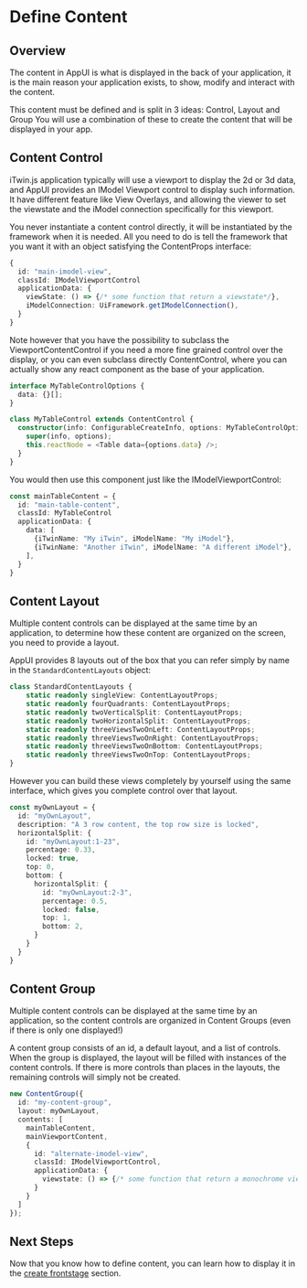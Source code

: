 # Define Content

## Overview

The content in AppUI is what is displayed in the back of your application, it is the main reason your application exists, to show, modify and interact with the content.

This content must be defined and is split in 3 ideas: Control, Layout and Group
You will use a combination of these to create the content that will be displayed in your app.

## Content Control

iTwin.js application typically will use a viewport to display the 2d or 3d data, and AppUI provides an IModel Viewport control to display such information. It have different feature like View Overlays, and allowing the viewer to set the viewstate and the iModel connection specifically for this viewport.

You never instantiate a content control directly, it will be instantiated by the framework when it is needed. All you need to do is tell the framework that you want it with an object satisfying the ContentProps interface:

```ts
{
  id: "main-imodel-view",
  classId: IModelViewportControl
  applicationData: {
    viewState: () => {/* some function that return a viewstate*/},
    iModelConnection: UiFramework.getIModelConnection(),
  }
}
```

Note however that you have the possibility to subclass the ViewportContentControl if you need a more fine grained control over the display, or you can even subclass directly ContentControl, where you can actually show any react component as the base of your application.

```ts
interface MyTableControlOptions {
  data: {}[];
}

class MyTableControl extends ContentControl {
  constructor(info: ConfigurableCreateInfo, options: MyTableControlOptions) {
    super(info, options);
    this.reactNode = <Table data={options.data} />;
  }
}
```

You would then use this component just like the IModelViewportControl:

```ts
const mainTableContent = {
  id: "main-table-content",
  classId: MyTableControl
  applicationData: {
    data: [
      {iTwinName: "My iTwin", iModelName: "My iModel"},
      {iTwinName: "Another iTwin", iModelName: "A different iModel"},
    ],
  }
}
```

## Content Layout

Multiple content controls can be displayed at the same time by an application, to determine how these content are organized on the screen,  you need to provide a layout.

AppUI provides 8 layouts out of the box that you can refer simply by name in the `StandardContentLayouts` object:

```ts
class StandardContentLayouts {
    static readonly singleView: ContentLayoutProps;
    static readonly fourQuadrants: ContentLayoutProps;
    static readonly twoVerticalSplit: ContentLayoutProps;
    static readonly twoHorizontalSplit: ContentLayoutProps;
    static readonly threeViewsTwoOnLeft: ContentLayoutProps;
    static readonly threeViewsTwoOnRight: ContentLayoutProps;
    static readonly threeViewsTwoOnBottom: ContentLayoutProps;
    static readonly threeViewsTwoOnTop: ContentLayoutProps;
}
```

However you can build these views completely by yourself using the same interface, which gives you complete control over that layout.

```ts
const myOwnLayout = {
  id: "myOwnLayout",
  description: "A 3 row content, the top row size is locked",
  horizontalSplit: {
    id: "myOwnLayout:1-23",
    percentage: 0.33,
    locked: true,
    top: 0,
    bottom: {
      horizontalSplit: {
        id: "myOwnLayout:2-3",
        percentage: 0.5,
        locked: false,
        top: 1,
        bottom: 2,
      }
    }
  }
}
```

## Content Group

Multiple content controls can be displayed at the same time by an application, so the content controls are organized in Content Groups (even if there is only one displayed!)

A content group consists of an id, a default layout, and a list of controls. When the group is displayed, the layout will be filled with instances of the content controls. If there is more controls than places in the layouts, the remaining controls will simply not be created.

```ts
new ContentGroup({
  id: "my-content-group",
  layout: myOwnLayout,
  contents: [
    mainTableContent,
    mainViewportContent,
    {
      id: "alternate-imodel-view",
      classId: IModelViewportControl,
      applicationData: {
        viewstate: () => {/* some function that return a monochrome viewstate */},
      }
    }
  ]
});
```

## Next Steps

Now that you know how to define content, you can learn how to display it in the [create frontstage](./create-frontstage.md) section.
